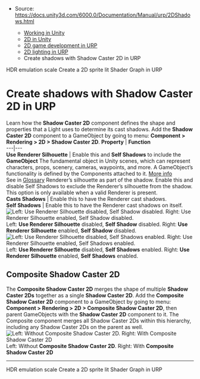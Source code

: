 * Source: https://docs.unity3d.com/6000.0/Documentation/Manual/urp/2DShadows.html

  * [Working in Unity](https://docs.unity3d.com/6000.0/Documentation/Manual/working-in-unity.html)
  * [2D in Unity](https://docs.unity3d.com/6000.0/Documentation/Manual/Unity2D.html)
  * [2D game development in URP](https://docs.unity3d.com/6000.0/Documentation/Manual/2d-urp-landing.html)
  * [2D lighting in URP](https://docs.unity3d.com/6000.0/Documentation/Manual/urp/2d-index.html)
  * Create shadows with Shadow Caster 2D in URP


[](https://docs.unity3d.com/6000.0/Documentation/Manual/urp/HDREmulationScale.html)
HDR emulation scale
[](https://docs.unity3d.com/6000.0/Documentation/Manual/urp/ShaderGraph.html)
Create a 2D sprite lit Shader Graph in URP
# Create shadows with Shadow Caster 2D in URP
Learn how the **Shadow Caster 2D** component defines the shape and properties that a Light uses to determine its cast shadows. 
Add the **Shadow Caster 2D** component to a GameObject by going to menu: **Component > Rendering > 2D > Shadow Caster 2D**.
**Property** | **Function**  
---|---  
**Use Renderer Silhouette** | Enable this and **Self Shadows** to include the **GameObject** The fundamental object in Unity scenes, which can represent characters, props, scenery, cameras, waypoints, and more. A GameObject’s functionality is defined by the Components attached to it. [More info](https://docs.unity3d.com/6000.0/Documentation/Manual/class-GameObject.html)  
See in [Glossary](https://docs.unity3d.com/6000.0/Documentation/Manual/Glossary.html#GameObject) Renderer’s silhouette as part of the shadow. Enable this and disable Self Shadows to exclude the Renderer’s silhouette from the shadow. This option is only available when a valid Renderer is present.  
**Casts Shadows** | Enable this to have the Renderer cast shadows.  
**Self Shadows** | Enable this to have the Renderer cast shadows on itself.  
![Left: Use Renderer Silhouette disabled, Self Shadow disabled. Right: Use Renderer Silhouette enabled, Self Shadow disabled.](https://docs.unity3d.com/6000.0/Documentation/uploads/urp/2D/RendSilhou_SS_false-disabled-enabled.png) Left: **Use Renderer Silhouette** disabled, **Self Shadow** disabled. Right: **Use Renderer Silhouette** enabled, **Self Shadow** disabled. ![Left: Use Renderer Silhouette disabled, Self Shadows enabled. Right: Use Renderer Silhouette enabled, Self Shadows enabled.](https://docs.unity3d.com/6000.0/Documentation/uploads/urp/2D/RendSilhou_SS_true-disabled-enabled.png) Left: **Use Renderer Silhouette** disabled, **Self Shadows** enabled. Right: **Use Renderer Silhouette** enabled, **Self Shadows** enabled.
## Composite Shadow Caster 2D
The **Composite Shadow Caster 2D** merges the shape of multiple **Shadow Caster 2Ds** together as a single **Shadow Caster 2D**. Add the **Composite Shadow Caster 2D** component to a GameObject by going to menu: **Component > Rendering > 2D > Composite Shadow Caster 2D**, then parent GameObjects with the **Shadow Caster 2D** component to it. The Composite component merges all Shadow Caster 2Ds within this hierarchy, including any Shadow Caster 2Ds on the parent as well.
![Left: Without Composite Shadow Caster 2D. Right: With Composite Shadow Caster 2D](https://docs.unity3d.com/6000.0/Documentation/uploads/urp/2D/composite_shadow-without-with.png) Left: Without **Composite Shadow Caster 2D**. Right: With **Composite Shadow Caster 2D**
* * *
[](https://docs.unity3d.com/6000.0/Documentation/Manual/urp/HDREmulationScale.html)
HDR emulation scale
[](https://docs.unity3d.com/6000.0/Documentation/Manual/urp/ShaderGraph.html)
Create a 2D sprite lit Shader Graph in URP
